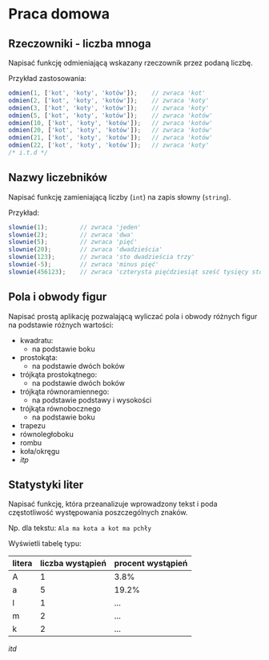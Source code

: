 # Praca domowa

## Rzeczowniki - liczba mnoga

Napisać funkcję odmieniającą wskazany rzeczownik przez podaną liczbę.

Przykład zastosowania:
```javascript
odmien(1, ['kot', 'koty', 'kotów']);    // zwraca 'kot'
odmien(2, ['kot', 'koty', 'kotów']);    // zwraca 'koty'
odmien(3, ['kot', 'koty', 'kotów']);    // zwraca 'koty'
odmien(5, ['kot', 'koty', 'kotów']);    // zwraca 'kotów'
odmien(10, ['kot', 'koty', 'kotów']);   // zwraca 'kotów'
odmien(20, ['kot', 'koty', 'kotów']);   // zwraca 'kotów'
odmien(21, ['kot', 'koty', 'kotów']);   // zwraca 'kotów'
odmien(22, ['kot', 'koty', 'kotów']);   // zwraca 'koty'
/* i.t.d */
```

## Nazwy liczebników

Napisać funkcję zamieniającą liczby (`int`) na zapis słowny (`string`).

Przykład:
```javascript
slownie(1);         // zwraca 'jeden'
slownie(2);         // zwraca 'dwa'
slownie(5);         // zwraca 'pięć'
slownie(20);        // zwraca 'dwadzieścia'
slownie(123);       // zwraca 'sto dwadzieścia trzy'
slownie(-5);        // zwraca 'minus pięć'
slownie(456123);    // zwraca 'czterysta pięćdziesiąt sześć tysięcy sto dwadzieścia trzy'
```

## Pola i obwody figur

Napisać prostą aplikację pozwalającą wyliczać pola i obwody różnych figur na podstawie różnych wartości:

- kwadratu:
  - na podstawie boku
- prostokąta:
  - na podstawie dwóch boków
- trójkąta prostokątnego:
  - na podstawie dwóch boków
- trójkąta równoramiennego:
  - na podstawie podstawy i wysokości
- trójkąta równobocznego
  - na podstawie boku
- trapezu
- równoległoboku
- rombu
- koła/okręgu
- *itp*

## Statystyki liter

Napisać funkcję, która przeanalizuje wprowadzony tekst i poda częstotliwość występowania poszczególnych znaków.

Np. dla tekstu: `Ala ma kota a kot ma pchły`

Wyświetli tabelę typu:

|litera|liczba wystąpień|procent wystąpień|
|---|----|-------|
| A |  1 | 3.8%  |
| a |  5 | 19.2% |
| l |  1 | ...   |
| m |  2 | ...   |
| k |  2 | ...   |
*itd*

